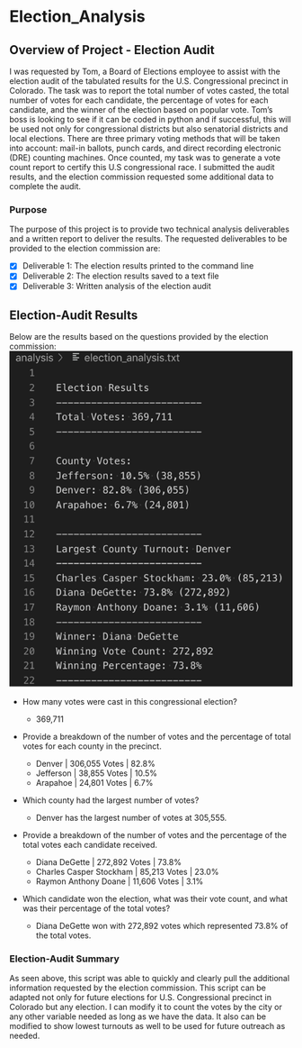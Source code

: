 # Election_Analysis

## Overview of Project - Election Audit
I was requested by Tom, a Board of Elections employee to assist with the election audit of the tabulated results for the U.S. Congressional precinct in Colorado. The task was to report the total number of votes casted, the total number of votes for each candidate, the percentage of votes for each candidate, and the winner of the election based on popular vote. Tom’s boss is looking to see if it can be coded in python and if successful, this will be used not only for congressional districts but also senatorial districts and local elections. There are three primary voting methods that will be taken into account: mail-in ballots, punch cards, and direct recording electronic (DRE) counting machines. Once counted, my task was to generate a vote count report to certify this U.S congressional race. I submitted the audit results, and the election commission requested some additional data to complete the audit.


### Purpose
The purpose of this project is to provide two technical analysis deliverables and a written report to deliver the results. The requested deliverables to be provided to the election commission are:

- [x] Deliverable 1: The election results printed to the command line
- [x] Deliverable 2: The election results saved to a text file
- [x] Deliverable 3: Written analysis of the election audit

## Election-Audit Results
Below are the results based on the questions provided by the election commission:
![Election Results](/Resources/Election_Results.PNG)

- How many votes were cast in this congressional election? 
    - 369,711

- Provide a breakdown of the number of votes and the percentage of total votes for each   county in the precinct.

    - Denver | 306,055 Votes | 82.8%
    - Jefferson | 38,855 Votes | 10.5%
    - Arapahoe | 24,801 Votes | 6.7%

- Which county had the largest number of votes?
    - Denver has the largest number of votes at 305,555.

- Provide a breakdown of the number of votes and the percentage of the total votes each candidate received.

    - Diana DeGette | 272,892 Votes | 73.8%
    - Charles Casper Stockham | 85,213 Votes | 23.0%
    - Raymon Anthony Doane | 11,606 Votes | 3.1%

- Which candidate won the election, what was their vote count, and what was their percentage of the total votes?

    - Diana DeGette won with 272,892 votes which represented 73.8% of the total votes. 

### Election-Audit Summary
As seen above, this script was able to quickly and clearly pull the additional information requested by the election commission. This script can be adapted not only for future elections for U.S. Congressional precinct in Colorado but any election. I can modify it to count the votes by the city or any other variable needed as long as we have the data. It also can be modified to show lowest turnouts as well to be used for future outreach as needed. 
